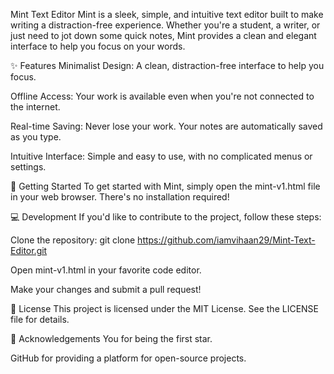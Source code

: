 Mint Text Editor
Mint is a sleek, simple, and intuitive text editor built to make writing a distraction-free experience. Whether you're a student, a writer, or just need to jot down some quick notes, Mint provides a clean and elegant interface to help you focus on your words.

✨ Features
Minimalist Design: A clean, distraction-free interface to help you focus.

Offline Access: Your work is available even when you're not connected to the internet.

Real-time Saving: Never lose your work. Your notes are automatically saved as you type.

Intuitive Interface: Simple and easy to use, with no complicated menus or settings.

🚀 Getting Started
To get started with Mint, simply open the mint-v1.html file in your web browser. There's no installation required!

💻 Development
If you'd like to contribute to the project, follow these steps:

Clone the repository:
git clone https://github.com/iamvihaan29/Mint-Text-Editor.git

Open mint-v1.html in your favorite code editor.

Make your changes and submit a pull request!

📜 License
This project is licensed under the MIT License. See the LICENSE file for details.

🙏 Acknowledgements
You for being the first star.

GitHub for providing a platform for open-source projects.
